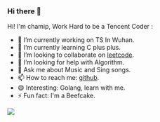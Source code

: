 ### Hi there 👋

<!--
**chamip/chamip** is a ✨ _special_ ✨ repository because its `README.md` (this file) appears on your GitHub 

profile.

Here are some ideas to get you started:

- 🔭 I’m currently working on ...
- 🌱 I’m currently learning ...
- 👯 I’m looking to collaborate on ...
- 🤔 I’m looking for help with ...
- 💬 Ask me about ...
- 📫 How to reach me: ...
- 😄 Pronouns: ...
- ⚡ Fun fact: ...
  -->

Hi! I'm chamip, Work Hard to be a Tencent Coder :

- 🔭 I’m currently working on TS In Wuhan.
- 🌱 I’m currently learning C plus plus.
- 👯 I’m looking to collaborate on [leetcode](https://leetcode-cn.com/u/chamip/).
- 🤔 I’m looking for help with Algorithm.
- 💬 Ask me about Music and Sing songs.
- 📫 How to reach me: [github](https://github.com/chamip).
- 😄 Interesting: Golang, learn with me.
- ⚡ Fun fact: I'm a Beefcake.

![](https://github-readme-stats.vercel.app/api?username=chamip&theme=dark)

